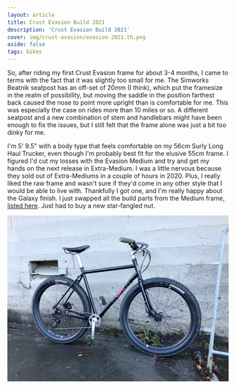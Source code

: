 ```yaml
---
layout: article
title: Crust Evasion Build 2021
description: 'Crust Evasion Build 2021'
cover: img/crust-evasion/evasion-2021.th.png
aside: false
tags: bikes
---
```

So, after riding my first Crust Evasion frame for about 3-4 months, I came to terms with the fact that it was slightly too small for me. The Simworks Beatnik seatpost has an off-set of 20mm (I think), which put the framesize in the realm of possibility, but moving the saddle in the position farthest back caused the nose to point more upright than is comfortable for me. This was especially the case on rides more than 10 miles or so. A different seatpost and a new combination of stem and handlebars might have been enough to fix the issues, but I still felt that the frame alone was just a bit too dinky for me.

I'm 5' 9.5" with a body type that feels comfortable on my 56cm Surly Long Haul Trucker, even though I'm probably best fit for the elusive 55cm frame. I figured I'd cut my losses with the Evasion Medium and try and get my hands on the next release in Extra-Medium. I was a little nervous because they sold out of Extra-Mediums in a couple of hours in 2020. Plus, I really liked the raw frame and wasn't sure if they'd come in any other style that I would be able to live with. Thankfully I got one, and I'm really happy about the Galaxy finish. I just swapped all the build parts from the Medium frame, [listed here](crust-evasion-build). Just had to buy a new star-fangled nut.

![2021 Crust Evasion with the Galaxay Finish](img/crust-evasion/evasion-2021.png "2021 Crust Evasion with the Galaxay Finish")
